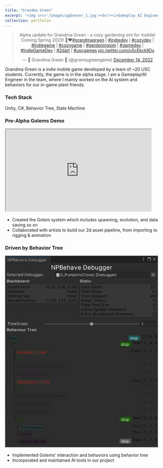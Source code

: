 ```yaml
---
title: "Grandma Green"
excerpt: "<img src='/images/ggbanner_1.jpg'><br/><i>Gameplay AI Engineer / Unity / Coming to Mobile<i>"
collection: portfolio
---
```


<body>
    <center>
    <blockquote class="twitter-tweet"><p lang="en" dir="ltr">Alpha update for Grandma Green - a cozy gardening sim for mobile! Coming Spring 2023! 🌷❤️<a href="https://twitter.com/hashtag/grandmagreen?src=hash&amp;ref_src=twsrc%5Etfw">#grandmagreen</a> | <a href="https://twitter.com/hashtag/indiedev?src=hash&amp;ref_src=twsrc%5Etfw">#indiedev</a> | <a href="https://twitter.com/hashtag/cozydev?src=hash&amp;ref_src=twsrc%5Etfw">#cozydev</a> | <a href="https://twitter.com/hashtag/indiegame?src=hash&amp;ref_src=twsrc%5Etfw">#indiegame</a> | <a href="https://twitter.com/hashtag/cozygame?src=hash&amp;ref_src=twsrc%5Etfw">#cozygame</a> | <a href="https://twitter.com/hashtag/gardeningsim?src=hash&amp;ref_src=twsrc%5Etfw">#gardeningsim</a> | <a href="https://twitter.com/hashtag/gamedev?src=hash&amp;ref_src=twsrc%5Etfw">#gamedev</a> | <a href="https://twitter.com/hashtag/IndieGameDev?src=hash&amp;ref_src=twsrc%5Etfw">#IndieGameDev</a> | <a href="https://twitter.com/hashtag/2dart?src=hash&amp;ref_src=twsrc%5Etfw">#2dart</a> | <a href="https://twitter.com/hashtag/uscgames?src=hash&amp;ref_src=twsrc%5Etfw">#uscgames</a> <a href="https://t.co/u5cEkck9Dx">pic.twitter.com/u5cEkck9Dx</a></p>&mdash; 💚 Grandma Green 💚 (@grannygreengame) <a href="https://twitter.com/grannygreengame/status/1603126430333865984?ref_src=twsrc%5Etfw">December 14, 2022</a></blockquote> <script async src="https://platform.twitter.com/widgets.js" charset="utf-8"></script>
    </center>
</body>

Grandma Green is a indie mobile game developed by a team of ~20 USC students. Currently, the game is in the alpha stage. I am a Gameplay/AI Engineer in the team, where I mainly worked on the AI system and behaviors for our in-game plant friends. 

### Tech Stack
Unity, C#, Behavior Tree, State Machine

### Pre-Alpha Golems Demo
<iframe width="480" height="270"
src="https://www.youtube.com/embed/lItFx8d5-UM">
</iframe>

* Created the Golem system which includes spawning, evolution, and data saving so on
* Collaborated with artists to build our 2d asset pipeline, from importing to rigging & animation

### Driven by Behavior Tree
<center><img src='/images/npbehave_window.png'><br/></center>

* Implemented Golems' interaction and behaviors using behavior tree
* Incorporated and maintained AI tools in our project
